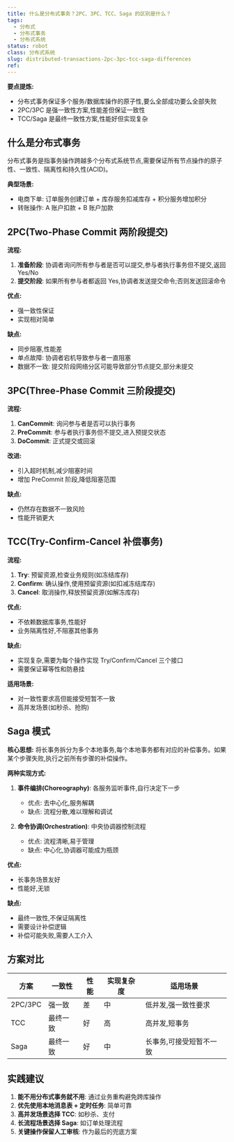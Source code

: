 ```yaml
---
title: 什么是分布式事务？2PC、3PC、TCC、Saga 的区别是什么？
tags:
  - 分布式
  - 分布式事务
  - 分布式系统
status: robot
class: 分布式系统
slug: distributed-transactions-2pc-3pc-tcc-saga-differences
ref:
---
```


**要点提炼:**
- 分布式事务保证多个服务/数据库操作的原子性,要么全部成功要么全部失败
- 2PC/3PC 是强一致性方案,性能差但保证一致性
- TCC/Saga 是最终一致性方案,性能好但实现复杂

## 什么是分布式事务

分布式事务是指事务操作跨越多个分布式系统节点,需要保证所有节点操作的原子性、一致性、隔离性和持久性(ACID)。

**典型场景:**
- 电商下单: 订单服务创建订单 + 库存服务扣减库存 + 积分服务增加积分
- 转账操作: A 账户扣款 + B 账户加款

## 2PC(Two-Phase Commit 两阶段提交)

**流程:**
1. **准备阶段**: 协调者询问所有参与者是否可以提交,参与者执行事务但不提交,返回 Yes/No
2. **提交阶段**: 如果所有参与者都返回 Yes,协调者发送提交命令;否则发送回滚命令

**优点:**
- 强一致性保证
- 实现相对简单

**缺点:**
- 同步阻塞,性能差
- 单点故障: 协调者宕机导致参与者一直阻塞
- 数据不一致: 提交阶段网络分区可能导致部分节点提交,部分未提交

## 3PC(Three-Phase Commit 三阶段提交)

**流程:**
1. **CanCommit**: 询问参与者是否可以执行事务
2. **PreCommit**: 参与者执行事务但不提交,进入预提交状态
3. **DoCommit**: 正式提交或回滚

**改进:**
- 引入超时机制,减少阻塞时间
- 增加 PreCommit 阶段,降低阻塞范围

**缺点:**
- 仍然存在数据不一致风险
- 性能开销更大

## TCC(Try-Confirm-Cancel 补偿事务)

**流程:**
1. **Try**: 预留资源,检查业务规则(如冻结库存)
2. **Confirm**: 确认操作,使用预留资源(如扣减冻结库存)
3. **Cancel**: 取消操作,释放预留资源(如解冻库存)

**优点:**
- 不依赖数据库事务,性能好
- 业务隔离性好,不阻塞其他事务

**缺点:**
- 实现复杂,需要为每个操作实现 Try/Confirm/Cancel 三个接口
- 需要保证幂等性和防悬挂

**适用场景:**
- 对一致性要求高但能接受短暂不一致
- 高并发场景(如秒杀、抢购)

## Saga 模式

**核心思想:**
将长事务拆分为多个本地事务,每个本地事务都有对应的补偿事务。如果某个步骤失败,执行之前所有步骤的补偿操作。

**两种实现方式:**

1. **事件编排(Choreography)**: 各服务监听事件,自行决定下一步
   - 优点: 去中心化,服务解耦
   - 缺点: 流程分散,难以理解和调试

2. **命令协调(Orchestration)**: 中央协调器控制流程
   - 优点: 流程清晰,易于管理
   - 缺点: 中心化,协调器可能成为瓶颈

**优点:**
- 长事务场景友好
- 性能好,无锁

**缺点:**
- 最终一致性,不保证隔离性
- 需要设计补偿逻辑
- 补偿可能失败,需要人工介入

## 方案对比

| 方案 | 一致性 | 性能 | 实现复杂度 | 适用场景 |
|------|--------|------|-----------|---------|
| 2PC/3PC | 强一致 | 差 | 中 | 低并发,强一致性要求 |
| TCC | 最终一致 | 好 | 高 | 高并发,短事务 |
| Saga | 最终一致 | 好 | 中 | 长事务,可接受短暂不一致 |

## 实践建议

1. **能不用分布式事务就不用**: 通过业务重构避免跨库操作
2. **优先使用本地消息表 + 定时任务**: 简单可靠
3. **高并发场景选择 TCC**: 如秒杀、支付
4. **长流程场景选择 Saga**: 如订单处理流程
5. **关键操作保留人工审核**: 作为最后的兜底方案
